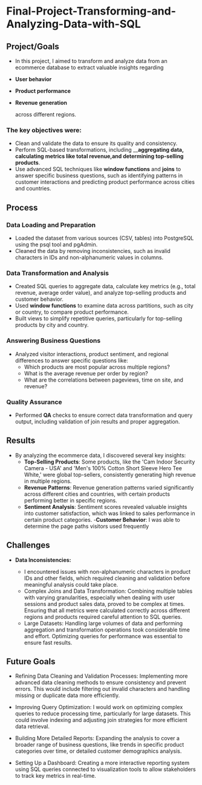 # Final-Project-Transforming-and-Analyzing-Data-with-SQL

## Project/Goals

- In this project, I aimed to transform and analyze data from an ecommerce database to extract valuable insights regarding  
- __User behavior__
- __Product performance__
- __Revenue generation__ 

  across different regions.

### The key objectives were:

- Clean and validate the data to ensure its quality and consistency.
- Perform SQL-based transformations, including ____aggregating data, calculating metrics like total revenue,and determining top-selling products__.
- Use advanced SQL techniques like __window functions__ and __joins__ to answer specific business questions, such as identifying patterns in customer interactions and predicting product performance across cities and countries.

## Process
### Data Loading and Preparation

- Loaded the dataset from various sources (CSV, tables) into PostgreSQL using the psql tool and pgAdmin.
- Cleaned the data by removing inconsistencies, such as invalid characters in IDs and non-alphanumeric values in columns.

### Data Transformation and Analysis

- Created SQL queries to aggregate data, calculate key metrics (e.g., total revenue, average order value), and analyze top-selling products and customer behavior.
- Used __window functions__ to examine data across partitions, such as city or country, to compare product 
  performance.
- Built views to simplify repetitive queries, particularly for top-selling products by city and country.

### Answering Business Questions

- Analyzed visitor interactions, product sentiment, and regional differences to answer specific questions like:
  - Which products are most popular across multiple regions?
  - What is the average revenue per order by region?
  - What are the correlations between pageviews, time on site, and revenue?

### Quality Assurance

- Performed __QA__ checks to ensure correct data transformation and query output, including validation of join results and proper aggregation.


## Results

- By analyzing the ecommerce data, I discovered several key insights:
  - __Top-Selling Products__: Some products, like the 'Cam Indoor Security Camera - USA' and 'Men's 100% Cotton Short Sleeve Hero Tee White,' were global top-sellers, consistently generating high revenue in multiple regions.
  - __Revenue Patterns__: Revenue generation patterns varied significantly across different cities and countries, with certain products performing better in specific regions.
  - __Sentiment Analysis__: Sentiment scores revealed valuable insights into customer satisfaction, which was linked to sales performance in certain product categories.
  -__Customer Behavior__: I was able to determine the page paths visitors used frequently

## Challenges

- __Data Inconsistencies:__

  - I encountered issues with non-alphanumeric characters in product IDs and other fields, which required cleaning and validation before meaningful analysis could take place.
  - Complex Joins and Data Transformation: Combining multiple tables with varying granularities, especially when dealing with user sessions and product sales data, proved to be complex at times. Ensuring that all metrics were calculated correctly across different regions and products required careful attention to SQL queries.
  - Large Datasets: Handling large volumes of data and performing aggregation and transformation operations took considerable time and effort. Optimizing queries for performance was essential to ensure fast results.

## Future Goals

- Refining Data Cleaning and Validation Processes: Implementing more advanced data cleaning methods to ensure consistency and prevent errors. This would include filtering out invalid characters and handling missing or duplicate data more efficiently.

- Improving Query Optimization: I would work on optimizing complex queries to reduce processing time, particularly for large datasets. This could involve indexing and adjusting join strategies for more efficient data retrieval.
- Building More Detailed Reports: Expanding the analysis to cover a broader range of business questions, like trends in specific product categories over time, or detailed customer demographics analysis.

- Setting Up a Dashboard: Creating a more interactive reporting system using SQL queries connected to visualization tools to allow stakeholders to track key metrics in real-time.
